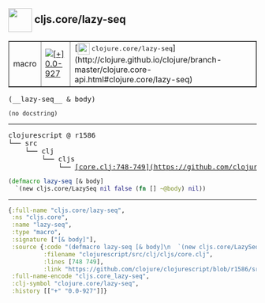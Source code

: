 ## <img width="48px" valign="middle" src="http://i.imgur.com/Hi20huC.png"> cljs.core/lazy-seq

 <table border="1">
<tr>
<td>macro</td>
<td><a href="https://github.com/cljsinfo/api-refs/tree/0.0-927"><img valign="middle" alt="[+] 0.0-927" src="https://img.shields.io/badge/+-0.0--927-lightgrey.svg"></a> </td>
<td>
[<img height="24px" valign="middle" src="http://i.imgur.com/1GjPKvB.png"> <samp>clojure.core/lazy-seq</samp>](http://clojure.github.io/clojure/branch-master/clojure.core-api.html#clojure.core/lazy-seq)
</td>
</tr>
</table>

 <samp>
(__lazy-seq__ & body)<br>
</samp>

```
(no docstring)
```

---

 <pre>
clojurescript @ r1586
└── src
    └── clj
        └── cljs
            └── <ins>[core.clj:748-749](https://github.com/clojure/clojurescript/blob/r1586/src/clj/cljs/core.clj#L748-L749)</ins>
</pre>

```clj
(defmacro lazy-seq [& body]
  `(new cljs.core/LazySeq nil false (fn [] ~@body) nil))
```


---

```clj
{:full-name "cljs.core/lazy-seq",
 :ns "cljs.core",
 :name "lazy-seq",
 :type "macro",
 :signature ["[& body]"],
 :source {:code "(defmacro lazy-seq [& body]\n  `(new cljs.core/LazySeq nil false (fn [] ~@body) nil))",
          :filename "clojurescript/src/clj/cljs/core.clj",
          :lines [748 749],
          :link "https://github.com/clojure/clojurescript/blob/r1586/src/clj/cljs/core.clj#L748-L749"},
 :full-name-encode "cljs.core_lazy-seq",
 :clj-symbol "clojure.core/lazy-seq",
 :history [["+" "0.0-927"]]}

```
